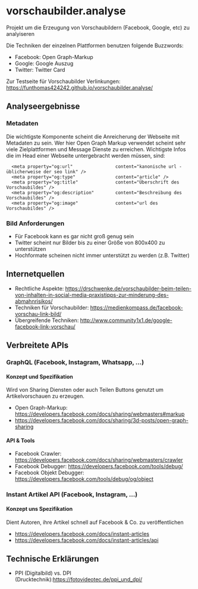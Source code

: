 # vorschaubilder.analyse
Projekt um die Erzeugung von Vorschaubildern (Facebook, Google, etc) zu analyiseren

Die Techniken der einzelnen Plattformen benutzen folgende Buzzwords:

* Facebook: Open Graph-Markup
* Google: Google Auszug
* Twitter: Twitter Card


Zur Testseite für Vorschaubilder Verlinkungen: https://funthomas424242.github.io/vorschaubilder.analyse/

## Analyseergebnisse

### Metadaten
Die wichtigste Komponente scheint die Anreicherung der Webseite mit Metadaten zu sein. Wer hier Open Graph Markup verwendet scheint sehr viele Zielplattformen und Message Dienste zu erreichen. Wichtigste Infos die im Head einer Webseite untergebracht werden müssen, sind:

~~~~
  <meta property="og:url"                content="kanonische url - üblicherweise der seo link" />
  <meta property="og:type"               content="article" />
  <meta property="og:title"              content="Überschrift des Vorschaubildes" />
  <meta property="og:description"        content="Beschreibung des Vorschaubildes" />
  <meta property="og:image"              content="url des Vorschaubildes" />
~~~~

### Bild Anforderungen

* Für Facebook kann es gar nicht groß genug sein
* Twitter scheint nur Bilder bis zu einer Größe von 800x400 zu unterstützen
* Hochformate scheinen nicht immer unterstützt zu werden (z.B. Twitter)


## Internetquellen

* Rechtliche Aspekte: https://drschwenke.de/vorschaubilder-beim-teilen-von-inhalten-in-social-media-praxistipps-zur-minderung-des-abmahnrisikos/
* Techniken für Vorschaubilder: https://medienkompass.de/facebook-vorschau-link-bild/
* Übergreifende Techniken: http://www.community1x1.de/google-facebook-link-vorschau/

## Verbreitete APIs
### GraphQL (Facebook, Instagram, Whatsapp, ...) 
#### Konzept und Spezifikation
Wird von Sharing Diensten oder auch Teilen Buttons genutzt um Artikelvorschauen zu erzeugen. 
* Open Graph-Markup: https://developers.facebook.com/docs/sharing/webmasters#markup
* https://developers.facebook.com/docs/sharing/3d-posts/open-graph-sharing

#### API & Tools 

* Facebook Crawler: https://developers.facebook.com/docs/sharing/webmasters/crawler
* Facebook Debugger: https://developers.facebook.com/tools/debug/ 
* Facebook Objekt Debugger: https://developers.facebook.com/tools/debug/og/object

### Instant Artikel API (Facebook, Instagram, ...)
#### Konzept uns Spezifikation
Dient Autoren, ihre Artikel schnell auf Facebook & Co. zu veröffentlichen
* https://developers.facebook.com/docs/instant-articles
* https://developers.facebook.com/docs/instant-articles/api



## Technische Erklärungen
 * PPI (Digitalbild) vs. DPI (Drucktechnik):https://fotovideotec.de/ppi_und_dpi/
